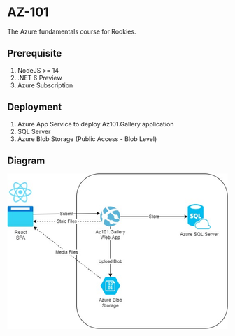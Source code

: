 # AZ-101

The Azure fundamentals course for Rookies.

## Prerequisite

1. NodeJS >= 14
2. .NET 6 Preview
3. Azure Subscription

## Deployment

1. Azure App Service to deploy Az101.Gallery application
2. SQL Server
3. Azure Blob Storage (Public Access - Blob Level)

## Diagram

![diagram](./docs/diagram.jpg)
